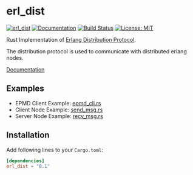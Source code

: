 erl_dist
========

[![erl_dist](https://img.shields.io/crates/v/erl_dist.svg)](https://crates.io/crates/erl_dist)
[![Documentation](https://docs.rs/erl_dist/badge.svg)](https://docs.rs/erl_dist)
[![Build Status](https://travis-ci.org/sile/erl_dist.svg?branch=master)](https://travis-ci.org/sile/erl_dist)
[![License: MIT](https://img.shields.io/badge/license-MIT-blue.svg)](LICENSE)

Rust Implementation of [Erlang Distribution Protocol](http://erlang.org/doc/apps/erts/erl_dist_protocol.html).

The distribution protocol is used to communicate with distributed erlang nodes.

[Documentation](https://docs.rs/erl_dist)

Examples
--------

- EPMD Client Example: [epmd_cli.rs](examples/epmd_cli.rs)
- Client Node Example: [send_msg.rs](examples/send_msg.rs)
- Server Node Example: [recv_msg.rs](examples/recv_msg.rs)

Installation
------------

Add following lines to your `Cargo.toml`:

```toml
[dependencies]
erl_dist = "0.1"
```
